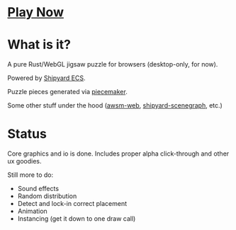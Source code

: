 # [Play Now](https://dakom.github.io/jigsaw-puzzle)

# What is it?

A pure Rust/WebGL jigsaw puzzle for browsers (desktop-only, for now).

Powered by [Shipyard ECS](https://github.com/leudz/shipyard). 

Puzzle pieces generated via [piecemaker](https://github.com/jkenlooper/piecemaker). 

Some other stuff under the hood ([awsm-web](https://github.com/dakom/awsm-web), [shipyard-scenegraph](https://github.com/dakom/shipyard-scenegraph), etc.)

# Status

Core graphics and io is done. Includes proper alpha click-through and other ux goodies.

Still more to do:

* Sound effects
* Random distribution
* Detect and lock-in correct placement
* Animation
* Instancing (get it down to one draw call)
